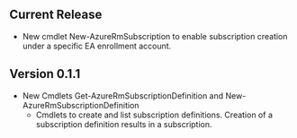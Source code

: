 ﻿<!--
    Please leave this section at the top of the change log.

    Changes for the current release should go under the section titled "Current Release", and should adhere to the following format:

    ## Current Release
    * Overview of change #1
        - Additional information about change #1
    * Overview of change #2
        - Additional information about change #2
        - Additional information about change #2
    * Overview of change #3
    * Overview of change #4
        - Additional information about change #4

    ## YYYY.MM.DD - Version X.Y.Z (Previous Release)
    * Overview of change #1
        - Additional information about change #1
-->
## Current Release
* New cmdlet New-AzureRmSubscription to enable subscription creation under a specific EA enrollment account.

## Version 0.1.1
* New Cmdlets Get-AzureRmSubscriptionDefinition and New-AzureRmSubscriptionDefinition
    - Cmdlets to create and list subscription definitions. Creation of a subscription definition results in a subscription.